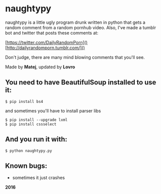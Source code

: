 # naughtypy

naughtypy is a little ugly program drunk written in python that gets a random comment from a random pornhub video. 
Also, I've made a tumblr bot and twitter that posts these comments at:

[https://twitter.com/DailyRandomPorn]()
[http://dailyrandomporn.tumblr.com/]()


Don't judge, there are many mind blowing comments that you'll see. 

Made by **Matej**, updated by **Lovro**

## You need to have BeautifulSoup installed to use it:

	$ pip install bs4
	
and sometimes you'll have to install parser libs

    $ pip install --upgrade lxml
    $ pip install cssselect

## And you run it with: 

	$ python naughtypy.py



## Known bugs:
* sometimes it just crashes

**2016**
